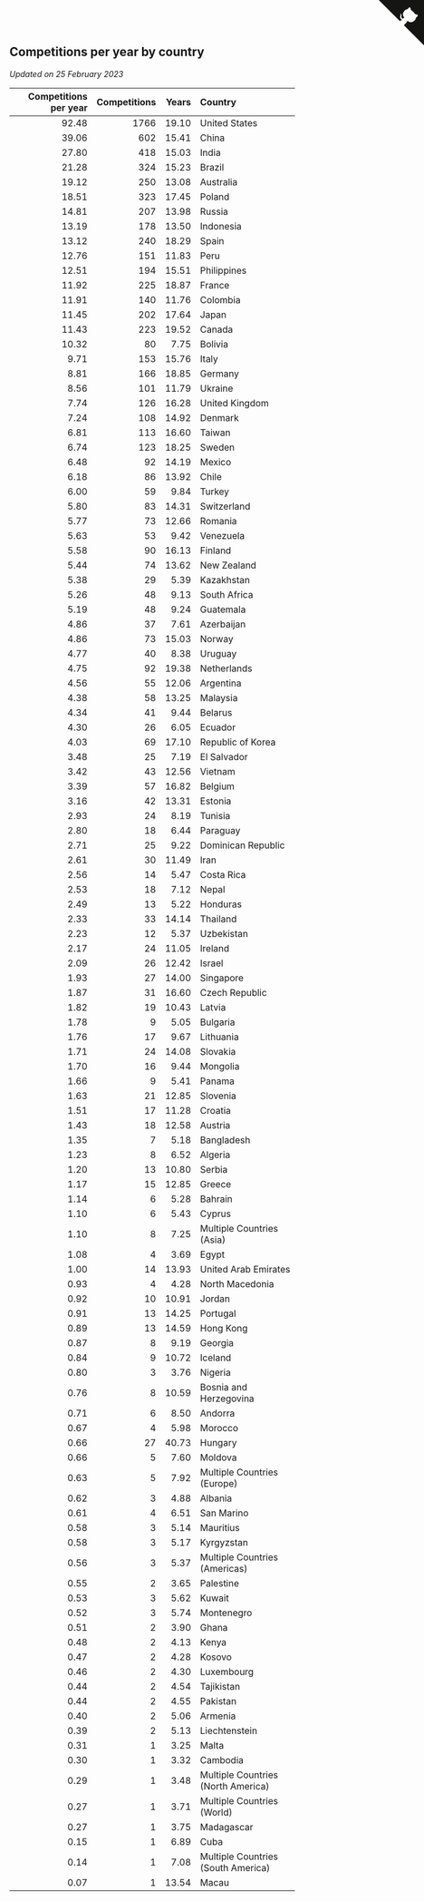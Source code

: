 ## Competitions per year by country

*Updated on 25 February 2023*

| Competitions per year | Competitions | Years | Country |
| ---: | ---: | ---: | :--- |
| 92.48 | 1766 | 19.10 | United States |
| 39.06 | 602 | 15.41 | China |
| 27.80 | 418 | 15.03 | India |
| 21.28 | 324 | 15.23 | Brazil |
| 19.12 | 250 | 13.08 | Australia |
| 18.51 | 323 | 17.45 | Poland |
| 14.81 | 207 | 13.98 | Russia |
| 13.19 | 178 | 13.50 | Indonesia |
| 13.12 | 240 | 18.29 | Spain |
| 12.76 | 151 | 11.83 | Peru |
| 12.51 | 194 | 15.51 | Philippines |
| 11.92 | 225 | 18.87 | France |
| 11.91 | 140 | 11.76 | Colombia |
| 11.45 | 202 | 17.64 | Japan |
| 11.43 | 223 | 19.52 | Canada |
| 10.32 | 80 | 7.75 | Bolivia |
| 9.71 | 153 | 15.76 | Italy |
| 8.81 | 166 | 18.85 | Germany |
| 8.56 | 101 | 11.79 | Ukraine |
| 7.74 | 126 | 16.28 | United Kingdom |
| 7.24 | 108 | 14.92 | Denmark |
| 6.81 | 113 | 16.60 | Taiwan |
| 6.74 | 123 | 18.25 | Sweden |
| 6.48 | 92 | 14.19 | Mexico |
| 6.18 | 86 | 13.92 | Chile |
| 6.00 | 59 | 9.84 | Turkey |
| 5.80 | 83 | 14.31 | Switzerland |
| 5.77 | 73 | 12.66 | Romania |
| 5.63 | 53 | 9.42 | Venezuela |
| 5.58 | 90 | 16.13 | Finland |
| 5.44 | 74 | 13.62 | New Zealand |
| 5.38 | 29 | 5.39 | Kazakhstan |
| 5.26 | 48 | 9.13 | South Africa |
| 5.19 | 48 | 9.24 | Guatemala |
| 4.86 | 37 | 7.61 | Azerbaijan |
| 4.86 | 73 | 15.03 | Norway |
| 4.77 | 40 | 8.38 | Uruguay |
| 4.75 | 92 | 19.38 | Netherlands |
| 4.56 | 55 | 12.06 | Argentina |
| 4.38 | 58 | 13.25 | Malaysia |
| 4.34 | 41 | 9.44 | Belarus |
| 4.30 | 26 | 6.05 | Ecuador |
| 4.03 | 69 | 17.10 | Republic of Korea |
| 3.48 | 25 | 7.19 | El Salvador |
| 3.42 | 43 | 12.56 | Vietnam |
| 3.39 | 57 | 16.82 | Belgium |
| 3.16 | 42 | 13.31 | Estonia |
| 2.93 | 24 | 8.19 | Tunisia |
| 2.80 | 18 | 6.44 | Paraguay |
| 2.71 | 25 | 9.22 | Dominican Republic |
| 2.61 | 30 | 11.49 | Iran |
| 2.56 | 14 | 5.47 | Costa Rica |
| 2.53 | 18 | 7.12 | Nepal |
| 2.49 | 13 | 5.22 | Honduras |
| 2.33 | 33 | 14.14 | Thailand |
| 2.23 | 12 | 5.37 | Uzbekistan |
| 2.17 | 24 | 11.05 | Ireland |
| 2.09 | 26 | 12.42 | Israel |
| 1.93 | 27 | 14.00 | Singapore |
| 1.87 | 31 | 16.60 | Czech Republic |
| 1.82 | 19 | 10.43 | Latvia |
| 1.78 | 9 | 5.05 | Bulgaria |
| 1.76 | 17 | 9.67 | Lithuania |
| 1.71 | 24 | 14.08 | Slovakia |
| 1.70 | 16 | 9.44 | Mongolia |
| 1.66 | 9 | 5.41 | Panama |
| 1.63 | 21 | 12.85 | Slovenia |
| 1.51 | 17 | 11.28 | Croatia |
| 1.43 | 18 | 12.58 | Austria |
| 1.35 | 7 | 5.18 | Bangladesh |
| 1.23 | 8 | 6.52 | Algeria |
| 1.20 | 13 | 10.80 | Serbia |
| 1.17 | 15 | 12.85 | Greece |
| 1.14 | 6 | 5.28 | Bahrain |
| 1.10 | 6 | 5.43 | Cyprus |
| 1.10 | 8 | 7.25 | Multiple Countries (Asia) |
| 1.08 | 4 | 3.69 | Egypt |
| 1.00 | 14 | 13.93 | United Arab Emirates |
| 0.93 | 4 | 4.28 | North Macedonia |
| 0.92 | 10 | 10.91 | Jordan |
| 0.91 | 13 | 14.25 | Portugal |
| 0.89 | 13 | 14.59 | Hong Kong |
| 0.87 | 8 | 9.19 | Georgia |
| 0.84 | 9 | 10.72 | Iceland |
| 0.80 | 3 | 3.76 | Nigeria |
| 0.76 | 8 | 10.59 | Bosnia and Herzegovina |
| 0.71 | 6 | 8.50 | Andorra |
| 0.67 | 4 | 5.98 | Morocco |
| 0.66 | 27 | 40.73 | Hungary |
| 0.66 | 5 | 7.60 | Moldova |
| 0.63 | 5 | 7.92 | Multiple Countries (Europe) |
| 0.62 | 3 | 4.88 | Albania |
| 0.61 | 4 | 6.51 | San Marino |
| 0.58 | 3 | 5.14 | Mauritius |
| 0.58 | 3 | 5.17 | Kyrgyzstan |
| 0.56 | 3 | 5.37 | Multiple Countries (Americas) |
| 0.55 | 2 | 3.65 | Palestine |
| 0.53 | 3 | 5.62 | Kuwait |
| 0.52 | 3 | 5.74 | Montenegro |
| 0.51 | 2 | 3.90 | Ghana |
| 0.48 | 2 | 4.13 | Kenya |
| 0.47 | 2 | 4.28 | Kosovo |
| 0.46 | 2 | 4.30 | Luxembourg |
| 0.44 | 2 | 4.54 | Tajikistan |
| 0.44 | 2 | 4.55 | Pakistan |
| 0.40 | 2 | 5.06 | Armenia |
| 0.39 | 2 | 5.13 | Liechtenstein |
| 0.31 | 1 | 3.25 | Malta |
| 0.30 | 1 | 3.32 | Cambodia |
| 0.29 | 1 | 3.48 | Multiple Countries (North America) |
| 0.27 | 1 | 3.71 | Multiple Countries (World) |
| 0.27 | 1 | 3.75 | Madagascar |
| 0.15 | 1 | 6.89 | Cuba |
| 0.14 | 1 | 7.08 | Multiple Countries (South America) |
| 0.07 | 1 | 13.54 | Macau |


<a href="https://github.com/jonatanklosko/wca_statistics" class="github-corner" aria-label="View source on Github"><svg width="80" height="80" viewBox="0 0 250 250" style="fill:#151513; color:#fff; position: absolute; top: 0; border: 0; right: 0;" aria-hidden="true"><path d="M0,0 L115,115 L130,115 L142,142 L250,250 L250,0 Z"></path><path d="M128.3,109.0 C113.8,99.7 119.0,89.6 119.0,89.6 C122.0,82.7 120.5,78.6 120.5,78.6 C119.2,72.0 123.4,76.3 123.4,76.3 C127.3,80.9 125.5,87.3 125.5,87.3 C122.9,97.6 130.6,101.9 134.4,103.2" fill="currentColor" style="transform-origin: 130px 106px;" class="octo-arm"></path><path d="M115.0,115.0 C114.9,115.1 118.7,116.5 119.8,115.4 L133.7,101.6 C136.9,99.2 139.9,98.4 142.2,98.6 C133.8,88.0 127.5,74.4 143.8,58.0 C148.5,53.4 154.0,51.2 159.7,51.0 C160.3,49.4 163.2,43.6 171.4,40.1 C171.4,40.1 176.1,42.5 178.8,56.2 C183.1,58.6 187.2,61.8 190.9,65.4 C194.5,69.0 197.7,73.2 200.1,77.6 C213.8,80.2 216.3,84.9 216.3,84.9 C212.7,93.1 206.9,96.0 205.4,96.6 C205.1,102.4 203.0,107.8 198.3,112.5 C181.9,128.9 168.3,122.5 157.7,114.1 C157.9,116.9 156.7,120.9 152.7,124.9 L141.0,136.5 C139.8,137.7 141.6,141.9 141.8,141.8 Z" fill="currentColor" class="octo-body"></path></svg></a><style>.github-corner:hover .octo-arm{animation:octocat-wave 560ms ease-in-out}@keyframes octocat-wave{0%,100%{transform:rotate(0)}20%,60%{transform:rotate(-25deg)}40%,80%{transform:rotate(10deg)}}@media (max-width:500px){.github-corner:hover .octo-arm{animation:none}.github-corner .octo-arm{animation:octocat-wave 560ms ease-in-out}}</style>
